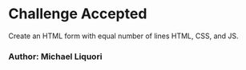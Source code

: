 # Challenge Accepted
Create an HTML form with equal number of lines HTML, CSS, and JS.

### Author: Michael Liquori
